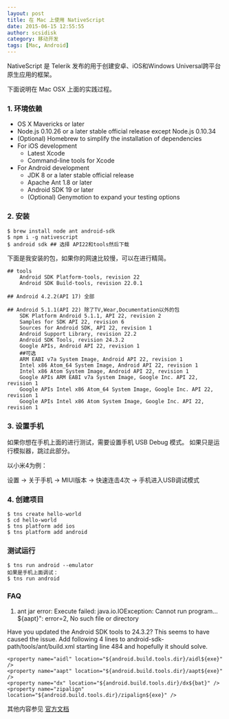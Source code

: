 ```yaml
---
layout: post
title: 在 Mac 上使用 NativeScript
date: 2015-06-15 12:55:55
author: scsidisk
category: 移动开发
tags: [Mac, Android]
---
```


NativeScript 是 Telerik 发布的用于创建安卓、iOS和Windows Universal跨平台原生应用的框架。

下面说明在 Mac OSX 上面的实践过程。

### 1. 环境依赖

- OS X Mavericks or later
- Node.js 0.10.26 or a later stable official release except Node.js 0.10.34
- (Optional) Homebrew to simplify the installation of dependencies
- For iOS development
	- Latest Xcode
	- Command-line tools for Xcode
- For Android development
	- JDK 8 or a later stable official release
	- Apache Ant 1.8 or later
	- Android SDK 19 or later
	- (Optional) Genymotion to expand your testing options

### 2. 安装

```
$ brew install node ant android-sdk
$ npm i -g nativescript
$ android sdk ## 选择 API22和tools然后下载
```

下面是我安装的包，如果你的网速比较慢，可以在进行精简。

```
## tools
	Android SDK Platform-tools, revision 22
	Android SDK Build-tools, revision 22.0.1

## Android 4.2.2(API 17) 全部

## Android 5.1.1(API 22) 除了TV,Wear,Documentation以外的包
	SDK Platform Android 5.1.1, API 22, revision 2
	Samples for SDK API 22, revision 6
	Sources for Android SDK, API 22, revision 1
	Android Support Library, revision 22.2
	Android SDK Tools, revision 24.3.2
	Google APIs, Android API 22, revision 1
	##可选
	ARM EABI v7a System Image, Android API 22, revision 1
	Intel x86 Atom_64 System Image, Android API 22, revision 1
	Intel x86 Atom System Image, Android API 22, revision 1
	Google APIs ARM EABI v7a System Image, Google Inc. API 22, revision 1
	Google APIs Intel x86 Atom_64 System Image, Google Inc. API 22, revision 1
	Google APIs Intel x86 Atom System Image, Google Inc. API 22, revision 1
```

### 3. 设置手机

如果你想在手机上面的进行测试，需要设置手机 USB Debug 模式。 如果只是运行模拟器，跳过此部分。

以小米4为例：

设置 -> 关于手机 -> MIUI版本 -> 快速连击4次 -> 手机进入USB调试模式

### 4. 创建项目

```
$ tns create hello-world
$ cd hello-world
$ tns platform add ios
$ tns platform add android
```

### 测试运行

```
$ tns run android --emulator
如果是手机上面调试：
$ tns run android
```

### FAQ

1. ant jar error: Execute failed: java.io.IOException: Cannot run program…${aapt}": error=2, No such file or directory

Have you updated the Android SDK tools to 24.3.2? This seems to have caused the issue. Add following 4 lines to android-sdk-path/tools/ant/build.xml starting line 484 and hopefully it should solve.

```
<property name="aidl" location="${android.build.tools.dir}/aidl${exe}" />
<property name="aapt" location="${android.build.tools.dir}/aapt${exe}" />
<property name="dx" location="${android.build.tools.dir}/dx${bat}" />
<property name="zipalign" location="${android.build.tools.dir}/zipalign${exe}" />
```

其他内容参见 [官方文档](http://docs.nativescript.org/)